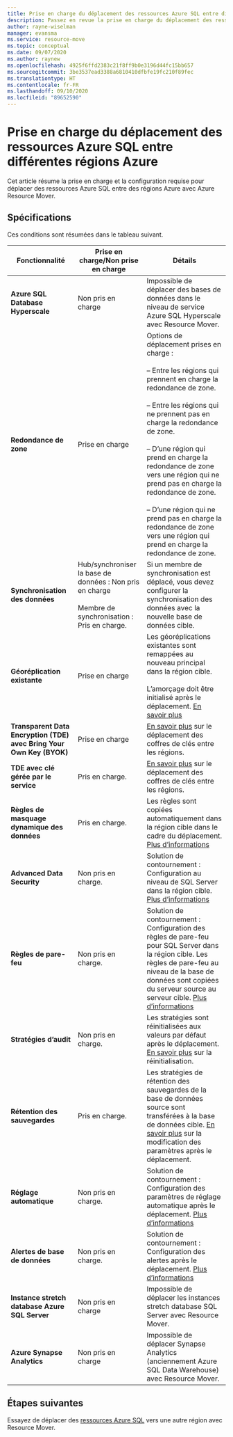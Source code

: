 ```yaml
---
title: Prise en charge du déplacement des ressources Azure SQL entre différentes régions avec Azure Resource Mover
description: Passez en revue la prise en charge du déplacement des ressources Azure SQL entre différentes régions avec Azure Resource Mover.
author: rayne-wiselman
manager: evansma
ms.service: resource-move
ms.topic: conceptual
ms.date: 09/07/2020
ms.author: raynew
ms.openlocfilehash: 4925f6ffd2383c21f8ff9b0e3196d44fc15bb657
ms.sourcegitcommit: 3be3537ead3388a6810410dfbfe19fc210f89fec
ms.translationtype: HT
ms.contentlocale: fr-FR
ms.lasthandoff: 09/10/2020
ms.locfileid: "89652590"
---
```

# <a name="support-for-moving-azure-sql-resources-between-azure-regions"></a>Prise en charge du déplacement des ressources Azure SQL entre différentes régions Azure

Cet article résume la prise en charge et la configuration requise pour déplacer des ressources Azure SQL entre des régions Azure avec Azure Resource Mover.

## <a name="requirements"></a>Spécifications

Ces conditions sont résumées dans le tableau suivant.

**Fonctionnalité** | **Prise en charge/Non prise en charge** | **Détails**
--- | --- | ---
**Azure SQL Database Hyperscale** | Non pris en charge | Impossible de déplacer des bases de données dans le niveau de service Azure SQL Hyperscale avec Resource Mover.
**Redondance de zone** | Prise en charge |  Options de déplacement prises en charge :<br/><br/> – Entre les régions qui prennent en charge la redondance de zone.<br/><br/> – Entre les régions qui ne prennent pas en charge la redondance de zone.<br/><br/> – D’une région qui prend en charge la redondance de zone vers une région qui ne prend pas en charge la redondance de zone.<br/><br/> – D’une région qui ne prend pas en charge la redondance de zone vers une région qui prend en charge la redondance de zone. 
**Synchronisation des données** | Hub/synchroniser la base de données : Non pris en charge<br/><br/> Membre de synchronisation : Pris en charge. | Si un membre de synchronisation est déplacé, vous devez configurer la synchronisation des données avec la nouvelle base de données cible.
**Géoréplication existante** | Prise en charge | Les géoréplications existantes sont remappées au nouveau principal dans la région cible.<br/><br/> L’amorçage doit être initialisé après le déplacement. [En savoir plus](/azure/sql-database/sql-database-active-geo-replication-portal)
**Transparent Data Encryption (TDE) avec Bring Your Own Key (BYOK)** | Prise en charge | [En savoir plus](../key-vault/general/move-region.md) sur le déplacement des coffres de clés entre les régions.
**TDE avec clé gérée par le service** | Pris en charge. |  [En savoir plus](../key-vault/general/move-region.md) sur le déplacement des coffres de clés entre les régions.
**Règles de masquage dynamique des données** | Pris en charge. | Les règles sont copiées automatiquement dans la région cible dans le cadre du déplacement. [Plus d’informations](https://docs.microsoft.com/azure/sql-database/sql-database-dynamic-data-masking-get-started-portal)
**Advanced Data Security** | Non pris en charge. | Solution de contournement : Configuration au niveau de SQL Server dans la région cible. [Plus d’informations](https://docs.microsoft.com/azure/sql-database/sql-database-advanced-data-security)
**Règles de pare-feu** | Non pris en charge. | Solution de contournement : Configuration des règles de pare-feu pour SQL Server dans la région cible. Les règles de pare-feu au niveau de la base de données sont copiées du serveur source au serveur cible. [Plus d’informations](https://docs.microsoft.com/azure/sql-database/sql-database-server-level-firewall-rule)
**Stratégies d’audit** | Non pris en charge. | Les stratégies sont réinitialisées aux valeurs par défaut après le déplacement. [En savoir plus](https://docs.microsoft.com/azure/sql-database/sql-database-auditing) sur la réinitialisation.
**Rétention des sauvegardes** | Pris en charge. | Les stratégies de rétention des sauvegardes de la base de données source sont transférées à la base de données cible. [En savoir plus](/azure/sql-database/sql-database-long-term-backup-retention-configure) sur la modification des paramètres après le déplacement.
**Réglage automatique** | Non pris en charge. | Solution de contournement : Configuration des paramètres de réglage automatique après le déplacement. [Plus d’informations](https://docs.microsoft.com/azure/sql-database/sql-database-automatic-tuning-enable)
**Alertes de base de données** | Non pris en charge. | Solution de contournement : Configuration des alertes après le déplacement. [Plus d’informations](https://docs.microsoft.com/azure/sql-database/sql-database-insights-alerts-portal)
**Instance stretch database Azure SQL Server** | Non pris en charge | Impossible de déplacer les instances stretch database SQL Server avec Resource Mover.
**Azure Synapse Analytics** | Non pris en charge | Impossible de déplacer Synapse Analytics (anciennement Azure SQL Data Warehouse) avec Resource Mover.
## <a name="next-steps"></a>Étapes suivantes

Essayez de déplacer des [ressources Azure SQL](tutorial-move-region-sql.md) vers une autre région avec Resource Mover.